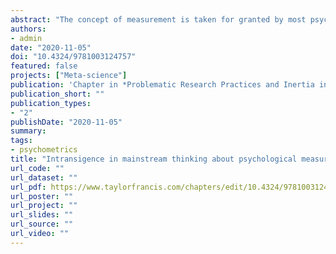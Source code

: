 ```yaml
---
abstract: "The concept of measurement is taken for granted by most psychologists. Many enter the discipline with the presupposition that psychology must be capable of measuring psychological attributes (e.g., intelligence, depression, psychopathy). It is easy to presume that measurement in psychology is without issue, controversy, or debate. After all, how could psychology become such a productive scientific discipline without the capability of measuring psychological things? Unfortunately, not much attention is given to fundamental issues of measurement and the rich history of psychological measurement is oftentimes given an uncritical treatment, and this is typically presented over only several pages within the early chapters of introductory psychometric methods books. What is often missing from these histories is a critical appraisal of whether the perceived advancements in measurement were justifiable in the first place. It is one approach to trace the path of psychological measurement from its origins to the present day, but it is a much different approach to question whether that path was a defensible one for psychology to take."
authors:
- admin
date: "2020-11-05"
doi: "10.4324/9781003124757"
featured: false
projects: ["Meta-science"]
publication: 'Chapter in *Problematic Research Practices and Inertia in Scientific Psychology: History, Sources, and Recommended Solutions*'
publication_short: ""
publication_types:
- "2"
publishDate: "2020-11-05"
summary: 
tags:
- psychometrics
title: "Intransigence in mainstream thinking about psychological measurement"
url_code: ""
url_dataset: ""
url_pdf: https://www.taylorfrancis.com/chapters/edit/10.4324/9781003124757-4/intransigence-mainstream-thinking-psychological-measurement-richard-hohn
url_poster: ""
url_project: ""
url_slides: ""
url_source: ""
url_video: ""
---
```

